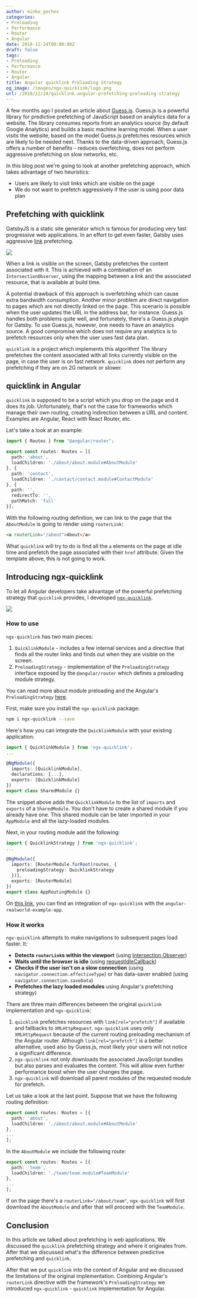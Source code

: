 ```yaml
---
author: minko_gechev
categories:
- Preloading
- Performance
- Router
- Angular
date: 2018-12-24T00:00:00Z
draft: false
tags:
- Preloading
- Performance
- Router
- Angular
title: Angular quicklink Preloading Strategy
og_image: /images/ngx-quicklink/logo.png
url: /2018/12/24/quicklink-angular-prefetching-preloading-strategy
---
```


A few months ago I posted an article about [Guess.js](https://blog.mgechev.com/2018/05/09/introducing-guess-js-data-driven-user-experiences-web/). Guess.js is a powerful library for predictive prefetching of JavaScript based on analytics data for a website. The library consumes reports from an analytics source (by default Google Analytics) and builds a basic machine learning model. When a user visits the website, based on the model Guess.js prefetches resources which are likely to be needed next. Thanks to the data-driven approach, Guess.js offers a number of benefits - reduces overfetching, does not perform aggressive prefetching on slow networks, etc.

In this blog post we're going to look at another prefetching approach, which takes advantage of two heuristics:
- Users are likely to visit links which are visible on the page
- We do not want to prefetch aggressively if the user is using poor data plan

## Prefetching with quicklink

GatsbyJS is a static site generator which is famous for producing very fast progressive web applications. In an effort to get even faster, Gatsby uses aggressive [link](https://github.com/gatsbyjs/gatsby/tree/master/packages/gatsby-link?sa=D&ust=1522637949841000) prefetching.

<img src="/images/ngx-quicklink/quicklink.png" style="display: block; margin: auto">

When a link is visible on the screen, Gatsby prefetches the content associated with it. This is achieved with a combination of an `IntersectionObserver`, using the mapping between a link and the associated resource, that is available at build time.

A potential drawback of this approach is overfetching which can cause extra bandwidth consumption. Another minor problem are direct navigation to pages which are not directly linked on the page. This scenario is possible when the user updates the URL in the address bar, for instance. Guess.js handles both problems quite well, and fortunately, there's a Guess.js plugin for Gatsby. To use Guess.js, however, one needs to have an analytics source. A good compromise which does not require any analytics is to prefetch resources only when the user uses fast data plan.

`quicklink` is a project which implements this algorithm! The library prefetches the content associated with all links currently visible on the page, in case the user is on fast network. `quicklink` does not perform any prefetching if they are on 2G network or slower.

## quicklink in Angular

`quicklink` is supposed to be a script which you drop on the page and it does its job. Unfortunately, that's not the case for frameworks which manage their own routing, creating indirection between a URL and content. Examples are Angular, React with React Router, etc.

Let's take a look at an example:

```ts
import { Routes } from "@angular/router";

export const routes: Routes = [{
  path: 'about',
  loadChildren: './about/about.module#AboutModule'
}, {
  path: 'contact',
  loadChildren: './contact/contact.module#ContactModule'
}, {
  path: '',
  redirectTo: '',
  pathMatch: 'full'
}];
```

With the following routing definition, we can link to the page that the `AboutModule` is going to render using `routerLink`:

```html
<a routerLink="/about">About</a>
```

What `quicklink` will try to do is find all the `a` elements on the page at idle time and prefetch the page associated with their `href` attribute. Given the template above, this is not going to work.

## Introducing ngx-quicklink

To let all Angular developers take advantage of the powerful prefetching strategy that `quicklink` provides, I developed [`ngx-quicklink`](https://github.com/mgechev/ngx-quicklink).

<img src="/images/ngx-quicklink/logo.png" style="display: block; margin: auto">

### How to use

`ngx-quicklink` has two main pieces:

1. `QuicklinkModule` - includes a few internal services and a directive that finds all the router links and finds out when they are visible on the screen.
1. `PreloadingStrategy` - implementation of the `PreloadingStrategy` interface exposed by the `@angular/router` which defines a preloading module strategy.

You can read more about module preloading and the Angular's `PreloadingStrategy` [here](https://vsavkin.com/angular-router-preloading-modules-ba3c75e424cb).

First, make sure you install the `ngx-quicklink` package:

```bash
npm i ngx-quicklink --save
```

Here's how you can integrate the `QuicklinkModule` with your existing application:

```ts
import { QuicklinkModule } from 'ngx-quicklink';
...

@NgModule({
  imports: [QuicklinkModule],
  declarations: [...],
  exports: [QuicklinkModule]
})
export class SharedModule {}
```

The snippet above adds the `QuicklinkModule` to the list of `imports` and `exports` of a `SharedModule`. You don't have to create a shared module if you already have one. This shared module can be later imported in your `AppModule` and all the lazy-loaded modules.

Next, in your routing module add the following:

```ts
import { QuicklinkStrategy } from 'ngx-quicklink';
...

@NgModule({
  imports: [RouterModule.forRoot(routes, {
    preloadingStrategy: QuicklinkStrategy
  })],
  exports: [RouterModule]
})
export class AppRoutingModule {}
```

On [this link](https://github.com/mgechev/angular-realworld-example-app-qucklink/commit/33ea101c7d84bb5ca086f107148bbc958659f83f), you can find an integration of `ngx-quicklink` with the `angular-realworld-example-app`.

### How it works

`ngx-quicklink` attempts to make navigations to subsequent pages load faster. It:

* **Detects `routerLink`s within the viewport** (using [Intersection Observer](https://developer.mozilla.org/en-US/docs/Web/API/Intersection_Observer_API))
* **Waits until the browser is idle** (using [requestIdleCallback](https://developer.mozilla.org/en-US/docs/Web/API/Window/requestIdleCallback))
* **Checks if the user isn't on a slow connection** (using `navigator.connection.effectiveType`) or has data-saver enabled (using `navigator.connection.saveData`)
* **Prefetches the lazy loaded modules** using Angular's prefetching strategy)

There are three main differences between the original `quicklink` implementation and `ngx-quicklink`:

1. `quicklink` prefetches resources with `link[rel="prefetch"]` if available and fallbacks to `XMLHttpRequest`. `ngx-quicklink` uses only `XMLHttpRequest` because of the current routing preloading mechanism of the Angular router. Although `link[rel="prefetch"]` is a better alternative, used also by Guess.js, most likely your users will not notice a significant difference.
1. `ngx-quicklink` not only downloads the associated JavaScript bundles but also parses and evaluates the content. This will allow even further performance boost when the user changes the page.
1. `ngx-quicklink` will download all parent modules of the requested module for prefetch.

Let us take a look at the last point. Suppose that we have the following routing definition:

```ts
export const routes: Routes = [{
  path: 'about',
  loadChildren: './about/about.module#AboutModule'
},
...
];
```

In the `AboutModule` we include the following route:

```ts
export const routes: Routes = [{
  path: 'team',
  loadChildren: './team/team.module#TeamModule'
},
...
];
```

If on the page there's a `routerLink="/about/team"`, `ngx-quicklink` will first download the `AboutModule` and after that will proceed with the `TeamModule`.

## Conclusion

In this article we talked about prefetching in web applications. We discussed the `quicklink` prefetching strategy and where it originates from. After that we discussed what's the difference between predictive prefetching and `quicklink`.

After that we put `quicklink` into the context of Angular and we discussed the limitations of the original implementation. Combining Angular's `routerLink` directive with the framework's `PreloadingStrategy` we introduced `ngx-quicklink` - `quicklink` implementation for Angular.
